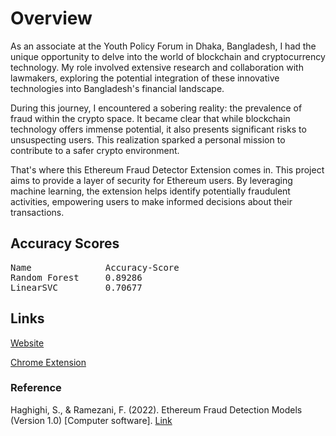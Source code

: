 # Overview

As an associate at the Youth Policy Forum in Dhaka, Bangladesh, I had the unique opportunity to delve into the world of blockchain and cryptocurrency technology. My role involved extensive research and collaboration with lawmakers, exploring the potential integration of these innovative technologies into Bangladesh's financial landscape.

During this journey, I encountered a sobering reality: the prevalence of fraud within the crypto space. It became clear that while blockchain technology offers immense potential, it also presents significant risks to unsuspecting users. This realization sparked a personal mission to contribute to a safer crypto environment.

That's where this Ethereum Fraud Detector Extension comes in. This project aims to provide a layer of security for Ethereum users. By leveraging machine learning, the extension helps identify potentially fraudulent activities, empowering users to make informed decisions about their transactions.

## Accuracy Scores

<pre>
Name              Accuracy-Score      
Random Forest     0.89286           
LinearSVC         0.70677           
</pre>

## Links

[Website](https://sensic.netlify.app/) 

[Chrome Extension](https://chromewebstore.google.com/detail/sensic-crypto-fraud-detec/gnafhlgdcamabbeopmcekpfdfhbpeelp)

### Reference

Haghighi, S., & Ramezani, F. (2022). Ethereum Fraud Detection Models (Version 1.0) [Computer software]. [Link](https://github.com/sepandhaghighi/Ethereum-Fraud-Detection-Models)

